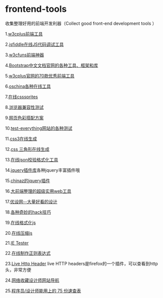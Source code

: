 frontend-tools
==============

收集整理好用的前端开发利器（Collect good front-end development tools ）

1.[w3cplus前端工具](http://www.w3cplus.com/solution/tools/tools.html)

2.[jsfiddle在线JS代码调试工具](http://jsfiddle.net/)

3.[w3cfuns前端神器](http://www.w3cfuns.com/tools.php)

4.[Bootstrap中文文档官网的各种工具、框架和库](http://www.bootcss.com/)

5.[w3cplus官网的70款优秀前端工具](http://www.w3cplus.com/source/front-end-developer-excellent-tool.html)

6.[oschina各种在线工具](http://tool.oschina.net/)

7.[在线csssprites](http://csssprites.com/)

8.[浏览器兼容性测试](http://browsershots.org/)

9.[网页色彩搭配方案](http://www.peise.net/palette/1.html)

10.[test-everything网站的各种测试](http://www.jonasjohn.de/test-tool/)

11.[css3在线生成](http://css3.pascal-seven.de/)

12.[css 三角形在线生成](http://apps.eky.hk/css-triangle-generator/)

13.[在线json校验格式化工具](http://www.bejson.com/)

14.[jquery插件库](http://www.jq22.com/)各种jquery丰富插件哦

15.[chinaz的jquery插件](http://sc.chinaz.com/jiaoben/index.html)

16.[大前端整理的超级实用web工具](http://www.daqianduan.com/3765.html)

17.[优设网--大量好看的设计](http://www.uisdc.com/)

18.[各种奇妙的hack技巧](http://browserhacks.com/)

19.[在线格式化js](http://jsbeautifier.org/)

20.[在线压缩js](在线JS压缩工具)

21.[IE Tester](http://www.my-debugbar.com/wiki/IETester/HomePage)

22.[在线制作正则表达式](http://www.jslab.dk/tools.regex.php)

23.[Live Http Header](https://addons.mozilla.org/zh-CN/firefox/addon/live-http-headers/)  live HTTP headers是firefox的一个插件，可以查看到http头，非常方便

24.[网络收藏设计师网站导航](http://so.uehtml.com/)

25.[程序员/设计师能用上的 75 份速查表 ](http://www.admin10000.com/document/4177.html)

